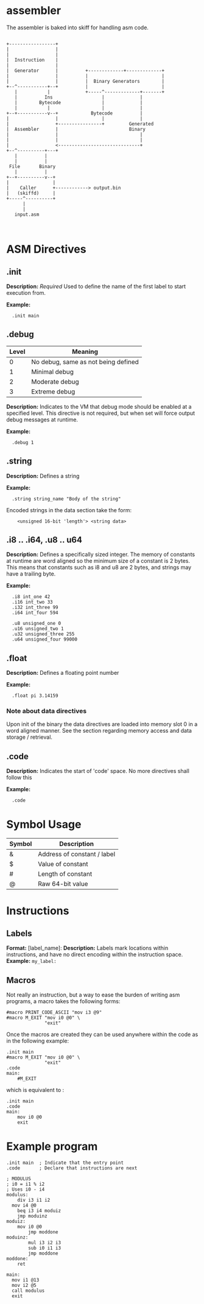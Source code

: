 # assembler

The assembler is baked into skiff for handling asm code. 

```

+-----------------+
|                 |
|                 |
|  Instruction    |
|                 |
|  Generator      |          +-------------+-------------+
|                 |          |                           |
|                 |          |  Binary Generators        |
+--^-----------+--+          |                           |
   |           |             +-----^-------------+-------+
   |          Ins                  |             |
   |        Bytecode               |             |
   |           |                   |             |
+--+-----------v--+            Bytecode          |
|                 |                |             |
|                 +----------------+         Generated
|  Assembler      |                          Binary
|                 |                              |
|                 |                              |
|                 <------------------------------+
+--^----------+---+
   |          |
   |          |
 File       Binary
   |          |
+--+----------v--+
|                |
|    Caller      +------------> output.bin
|   (skiffd)     |
+-----^----------+
      |
      |
   input.asm



```


# ASM Directives

##  .init

**Description:**
*Required* Used to define the name of the first label to start execution from. 

**Example:**
```
  .init main
```

## .debug  

| Level | Meaning |
|----|----|
| 0 | No debug, same as not being defined |
| 1 | Minimal debug |
| 2 | Moderate debug |
| 3 | Extreme debug |

**Description:**
Indicates to the VM that debug mode should be enabled at a specified level. This directive is not required, but when set will force output debug messages
at runtime.

**Example:**
```
  .debug 1
```

## .string

**Description:**
Defines a string 

**Example:**
```
  .string string_name "Body of the string"
```

Encoded strings in the data section take the form: 

```
	<unsigned 16-bit 'length'> <string data> 
```

## .i8 .. .i64, .u8 .. u64 

**Description:**
Defines a specifically sized integer. The memory of constants at runtime are word aligned 
so the minimum size of a constant is 2 bytes. This means that constants such as i8 and u8
are 2 bytes, and strings may have a trailing byte.

**Example:**
```
  .i8 int_one 42
  .i16 int_two 33
  .i32 int_three 99
  .i64 int_four 594

  .u8 unsigned_one 0
  .u16 unsigned_two 1
  .u32 unsigned_three 255
  .u64 unsigned_four 99000
```

## .float 

**Description:**
Defines a floating point number

**Example:**
```
  .float pi 3.14159
```

### Note about data directives
Upon init of the binary the data directives are loaded into memory slot 0 in a word aligned manner. 
See the section regarding memory access and data storage / retrieval.



## .code

**Description:**
Indicates the start of 'code' space. No more directives shall follow this

**Example:**
```
  .code
```

# Symbol Usage

| Symbol | Description |
|----|----
| & | Address of constant / label
| $ | Value of constant
| # | Length of constant 
| @ | Raw 64-bit value

# Instructions

## Labels

**Format:** [label_name]:
**Description:** Labels mark locations within instructions, and have no direct encoding within the instruction space. 
**Example:** `my_label:`

## Macros

Not really an instruction, but a way to ease the burden of writing asm programs, a macro takes the following forms:

```
#macro PRINT_CODE_ASCII "mov i3 @9"
#macro M_EXIT "mov i0 @0" \
              "exit"
```

Once the macros are created they can be used anywhere within the code as in the following example:

```
.init main
#macro M_EXIT "mov i0 @0" \
              "exit"
.code
main:
	#M_EXIT
```

which is equivalent to : 

```
.init main
.code
main:
	mov i0 @0
	exit
```

# Example program

```
.init main  ; Indicate that the entry point
.code       ; Declare that instructions are next

; MODULUS
; i0 = i1 % i2
; Uses i0 - i4
modulus:
	div i3 i1 i2
  mov i4 @0
	beq i3 i4 moduiz
	jmp moduinz
moduiz:
    mov i0 @0
		jmp moddone
moduinz:
		mul i3 i2 i3
		sub i0 i1 i3
		jmp moddone
moddone:
    ret

main:
  mov i1 @13
  mov i2 @5
  call modulus
  exit
```